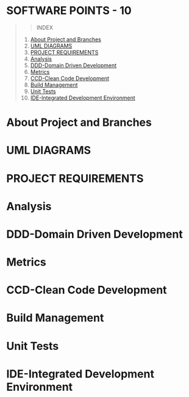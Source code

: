 # **SOFTWARE POINTS - 10**
>>INDEX
>1. [About Project and Branches](#about-project-and-branches)
>2. [UML DIAGRAMS](#uml-diagrams)
>3. [PROJECT REQUIREMENTS](#project-requirements)
>4. [Analysis](#analysis)
>5. [DDD-Domain Driven Development](#ddd-domain-driven-development)
>6. [Metrics](#metrics)
>7. [CCD-Clean Code Development](#ccd-clean-code-development)
>8. [Build Management](#build-management)
>9. [Unit Tests](#unit-tests)
>10. [IDE-Integrated Development Environment](#ide-integrated-development-environment)
>
>






# **About Project and Branches**
# **UML DIAGRAMS**
# **PROJECT REQUIREMENTS**
# **Analysis**
# **DDD-Domain Driven Development**
# **Metrics**
# **CCD-Clean Code Development**
# **Build Management**
# **Unit Tests**
# **IDE-Integrated Development Environment**

